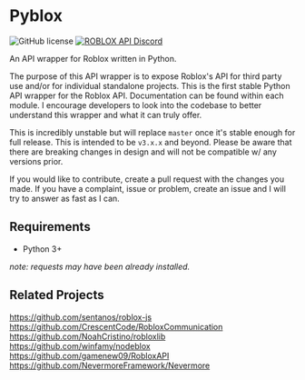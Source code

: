 # Pyblox

![GitHub license](https://img.shields.io/badge/license-MIT-blue.svg)
[![ROBLOX API Discord](https://img.shields.io/badge/discord-roblox%20api%20chat-blue.svg)](https://discord.gg/EDXNdAT)

An API wrapper for Roblox written in Python.

The purpose of this API wrapper is to expose Roblox's API for third party use and/or for individual standalone projects.
This is the first stable Python API wrapper for the Roblox API. Documentation can be found within each module. I encourage
developers to look into the codebase to better understand this wrapper and what it can truly offer. 

This is incredibly unstable but will replace ``master`` once it's stable enough for full release. 
This is intended to be ``v3.x.x`` and beyond. Please be aware that there are breaking changes in design
and will not be compatible w/ any versions prior. 

If you would like to contribute, create a pull request with the changes you made. If you have a complaint, issue or problem, create an issue and I will try to answer as fast as I can. 


## Requirements

- Python 3+

*note: requests may have been already installed.*

## Related Projects
https://github.com/sentanos/roblox-js
https://github.com/CrescentCode/RobloxCommunication
https://github.com/NoahCristino/robloxlib
https://github.com/winfamy/nodeblox
https://github.com/gamenew09/RobloxAPI
https://github.com/NevermoreFramework/Nevermore
